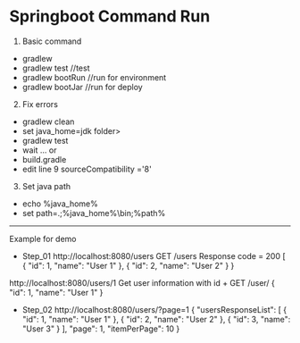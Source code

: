 # Springboot Command Run

1. Basic command
* gradlew
* gradlew test      //test
* gradlew bootRun   //run for environment
* gradlew bootJar   //run for deploy 

2. Fix errors
* gradlew clean
* set java_home=<location java>jdk folder>
* gradlew test 
* wait ...
or
* build.gradle
* edit line 9 sourceCompatibility ='8'

3. Set java path
* echo %java_home%
* set path=.;%java_home%\bin;%path%

---------------------------------------------------------

Example for demo

* Step_01
http://localhost:8080/users
GET /users
Response code = 200
[
    {
        "id": 1,
        "name": "User 1"
    },
    {
        "id": 2,
        "name": "User 2"
    }
}

http://localhost:8080/users/1
Get user information with id + GET /user/<id>
{
    "id": 1,
    "name": "User 1"
}

* Step_02
http://localhost:8080/users/?page=1
{
  "usersResponseList": [
    {
      "id": 1,
      "name": "User 1"
    },
    {
      "id": 2,
      "name": "User 2"
    },
    {
      "id": 3,
      "name": "User 3"
    }
  ],
  "page": 1,
  "itemPerPage": 10
}